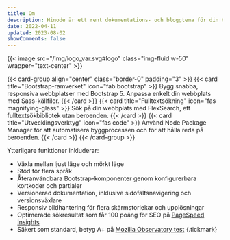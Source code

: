 ```yaml
---
title: Om
description: Hinode är ett rent dokumentations- och bloggtema för din Hugo-webbplats baserat på Bootstrap 5.
date: 2022-04-11
updated: 2023-08-02
showComments: false
---
```


{{< image src="/img/logo_var.svg#logo" class="img-fluid w-50" wrapper="text-center" >}}

{{< card-group align="center" class="border-0" padding="3" >}}
    {{< card title="Bootstrap-ramverket" icon="fab bootstrap" >}}
        Bygg snabba, responsiva webbplatser med Bootstrap 5. Anpassa enkelt din webbplats med Sass-källfiler.
    {{< /card >}}
    {{< card title="Fulltextsökning" icon="fas magnifying-glass" >}}
        Sök på din webbplats med FlexSearch, ett fulltextsökbibliotek utan beroenden.
    {{< /card >}}
    {{< card title="Utvecklingsverktyg" icon="fas code" >}}
        Använd Node Package Manager för att automatisera byggprocessen och för att hålla reda på beroenden.
    {{< /card >}}
{{< /card-group >}}

Ytterligare funktioner inkluderar:

* Växla mellan ljust läge och mörkt läge
* Stöd för flera språk
* Återanvändbara Bootstrap-komponenter genom konfigurerbara kortkoder och partialer
* Versionerad dokumentation, inklusive sidofältsnavigering och versionsväxlare
* Responsiv bildhantering för flera skärmstorlekar och upplösningar
* Optimerade sökresultat som får 100 poäng för SEO på [PageSpeed Insights](about:blank)
* Säkert som standard, betyg A+ på [Mozilla Observatory test](about:blank)
{.tickmark}